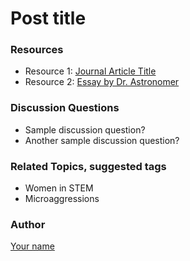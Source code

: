 # Post title

### Resources 

* Resource 1: [Journal Article Title](http://somewebpage.com)
* Resource 2: [Essay by Dr. Astronomer](http://someotherwebpage.com)

### Discussion Questions

* Sample discussion question?
* Another sample discussion question?

### Related Topics, suggested tags

* Women in STEM
* Microaggressions

### Author

[Your name](http://yourpreferredURL.com)
